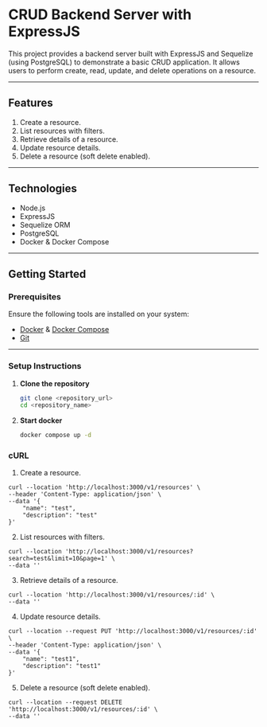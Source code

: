 # CRUD Backend Server with ExpressJS

This project provides a backend server built with ExpressJS and Sequelize (using PostgreSQL) to demonstrate a basic CRUD application. It allows users to perform create, read, update, and delete operations on a resource.

---

## **Features**

1. Create a resource.
2. List resources with filters.
3. Retrieve details of a resource.
4. Update resource details.
5. Delete a resource (soft delete enabled).

---

## **Technologies**

- Node.js
- ExpressJS
- Sequelize ORM
- PostgreSQL
- Docker & Docker Compose

---

## **Getting Started**

### **Prerequisites**

Ensure the following tools are installed on your system:

- [Docker](https://www.docker.com/) & [Docker Compose](https://docs.docker.com/compose/)
- [Git](https://git-scm.com/)

---

### **Setup Instructions**

1. **Clone the repository**
   ```bash
   git clone <repository_url>
   cd <repository_name>

2. **Start docker**
    ```bash
    docker compose up -d

### **cURL**
1. Create a resource.

```
curl --location 'http://localhost:3000/v1/resources' \
--header 'Content-Type: application/json' \
--data '{
    "name": "test",
    "description": "test"
}'
```

2. List resources with filters.

```
curl --location 'http://localhost:3000/v1/resources?search=test&limit=10&page=1' \
--data ''
```

3. Retrieve details of a resource.

```
curl --location 'http://localhost:3000/v1/resources/:id' \
--data ''
```

4. Update resource details.

```
curl --location --request PUT 'http://localhost:3000/v1/resources/:id' \
--header 'Content-Type: application/json' \
--data '{
    "name": "test1",
    "description": "test1"
}'
```

5. Delete a resource (soft delete enabled).

```
curl --location --request DELETE 'http://localhost:3000/v1/resources/:id' \
--data ''
```

